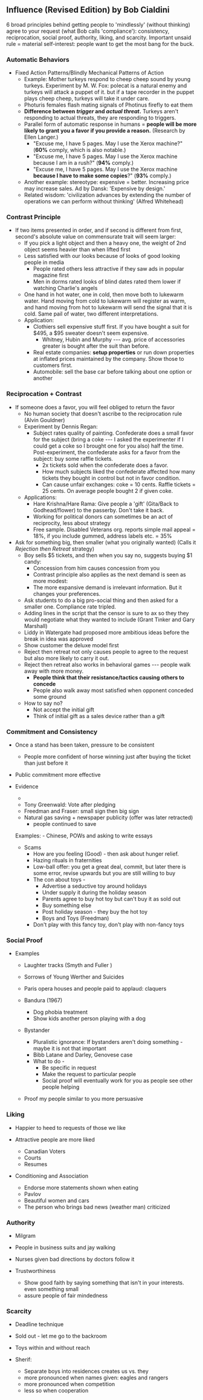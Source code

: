 ## Influence (Revised Edition) by Bob Cialdini

6 broad principles behind getting people to 'mindlessly' (without thinking) agree to your request (what Bob calls 'compliance'): consistency, reciprocation, social proof, authority, liking, and scarcity. Important unsaid rule = material self-interest: people want to get the most bang for the buck.


### Automatic Behaviors

* Fixed Action Patterns/Blindly Mechanical Patterns of Action
  - Example: Mother turkeys respond to cheep cheep sound by young turkeys. Experiment by M. W. Fox: polecat is a natural enemy and turkeys will attack a puppet of it. but if a tape recorder in the puppet plays cheep cheep, turkeys will take it under care. 
  - Photuris females flash mating signals of Photinus firefly  to eat them
  - **Difference between *trigger* and *actual threat*.** Turkeys aren't responding to actual threats, they are responding to triggers.
  - Parallel form of automatic response in humans = **people will be more likely to grant you a favor if you provide a reason.** (Research by Ellen Langer.) 
    - "Excuse me, I have 5 pages. May I use the Xerox machine?" (**60%** comply, which is also notable.)
    - "Excuse me, I have 5 pages. May I use the Xerox machine because I am in a rush?" (**94%** comply.)
    - "Excuse me, I have 5 pages. May I use the Xerox machine **because I have to make some copies**?" (**93%** comply.)
  - Another example: stereotype: expensive = better. Increasing price may increase sales. Ad by Dansk: 'Expensive by design.'
  - Related wisdom: 'civilization advances by extending the number of operations we can perform without thinking' (Alfred Whitehead)

### Contrast Principle

  * If two items presented in order, and if second is different from first, second's absolute value on commensurate trait will seem larger: 
      * If you pick a light object and then a heavy one, the weight of 2nd object seems heavier than when lifted first
      * Less satisfied with our looks because of looks of good looking people in media
          * People rated others less attractive if they saw ads in popular magazine first
          * Men in dorms rated looks of blind dates rated them lower if watching Charlie's angels
      * One hand in hot water, one in cold, then move both to lukewarm water. Hand moving from cold to lukewarm will register as warm, and hand moving from hot to lukewarm will send the signal that it is cold. Same pail of water, two different interpretations.
      * Application: 
          * Clothiers sell expensive stuff first. If you have bought a suit for \$495, a \$95 sweater doesn't seem expensive.
              * Whitney, Hubin and Murphy --- avg. price of accessories greater is bought after the suit than before.
          * Real estate companies: **setup properties** or run down properties at inflated prices maintained by the company. Show those to customers first.
          * Automobile: sell the base car before talking about one option or another

### Reciprocation + Contrast

  * If someone does a favor, you will feel obliged to return the favor
      * No human society that doesn't ascribe to the reciprocation rule (Alvin Gouldner)
      * Experiment by Dennis Regan:
          * Subject rates quality of painting. Confederate does a small favor for the subject (bring a coke --- I asked the experimenter if I could get a coke so I brought one for you also) half the time. Post-experiment, the confederate asks for a favor from the subject: buy some raffle tickets. 
              * 2x tickets sold when the confederate does a favor. 
              * How much subjects liked the confederate affected how many tickets they bought in control but not in favor condition.
              * Can cause unfair exchanges: coke = 10 cents. Raffle tickets = 25 cents. On average people bought 2 if given coke.
      * Applications: 
          * Hare Krishna/Hare Rama: Give people a 'gift' (Gita/Back to Godhead/flower) to the passerby. Don't take it back. 
          * Working for political donors can sometimes be an act of reciprocity, less about strategy
          * Free sample. Disabled Veterans org. reports simple mail appeal = 18%, if you include gummed, address labels etc. = 35%
  * Ask for something big, then smaller (what you originally wanted) (Calls it *Rejection then Retreat* strategy)
      * Boy sells $5 tickets, and then when you say no, suggests buying \$1 candy: 
        * Concession from him causes concession from you
        * Contrast principle also applies as the next demand is seen as more modest:
        * The more expansive demand is irrelevant information. But it changes your preferences.
    * Ask students to do a big pro-social thing and then asked for a smaller one. Compliance rate tripled.
    * Adding lines in the script that the censor is sure to ax so they they would negotiate what they wanted to include (Grant Tinker and Gary Marshall)
    * Liddy in Watergate had proposed more ambitious ideas before the break in idea was approved
    * Show customer the deluxe model first
    * Reject then retreat not only causes people to agree to the request but also more likely to carry it out.
    * Reject then retreat also works in behavioral games --- people walk away with more money.
      * **People think that their resistance/tactics causing others to concede** 
      * People also walk away most satisfied when opponent conceded some ground
    * How to say no?
      * Not accept the initial gift
      * Think of initial gift as a sales device rather than a gift

### Commitment and Consistency

  * Once a stand has been taken, pressure to be consistent

      * People more confident of horse winning just after buying the ticket than just before it

  * Public commitment more effective

  * Evidence
    - ​
    - Tony Greenwald: Vote after pledging
    - Freedman and Fraser: small sign then big sign
    - Natural gas saving + newspaper publicity (offer was later retracted)
      - people continued to save

    Examples:
    	- Chinese, POWs and asking to write essays
    - Scams	
      - How are you feeling (Good) - then ask about hunger relief.
      - Hazing rituals in fraternities
      - Low-ball offer: you get a great deal, commit, but later there is some error, revise upwards but you are still willing to buy
      - The con about toys -
        - Advertise a seductive toy around holidays
        - Under supply it during the holiday season
        - Parents agree to buy hot toy but can't buy it as sold out
        - Buy something else
        - Post holiday season - they buy the hot toy
        - Boys and Toys (Freedman)
      - Don't play with this fancy toy, don't play with non-fancy toys

### Social Proof

  * Examples
    - Laughter tracks (Smyth and Fuller )
    - Sorrows of Young Werther and Suicides
    - Paris opera houses and people paid to applaud: claquers

    - Bandura (1967) 
      - Dog phobia treatment
      - Show kids another person playing with a dog 

    - Bystander
      - Pluralistic ignorance: If bystanders aren't doing something - maybe it is not that important
      - Bibb Latane and Darley, Genovese case
      - What to do -
        - Be specific in request
        - Make the request to particular people
        - Social proof will eventually work for you as people see other people helping

    - Proof my people similar to you more persuasive

### Liking

  * Happier to heed to requests of those we like 
  * Attractive people are more liked
    - Canadian Voters
    - Courts
    - Resumes

  * Conditioning and Association
    - Endorse more statements shown when eating
    - Pavlov 
    - Beautiful women and cars
    - The person who brings bad news (weather man) criticized

### Authority

  * Milgram
  * People in business suits and jay walking
  * Nurses given bad directions by doctors follow it

  * Trustworthiness
    - Show good faith by saying something that isn't in your interests. even something small
    - assure people of fair mindedness

### Scarcity

  * Deadline technique
  * Sold out - let me go to the backroom
  * Toys within and without reach

  * Sherif:
    - Separate boys into residences creates us vs. they
    - more pronounced when names given: eagles and rangers
    - more pronounced when competition 
    - less so when cooperation
